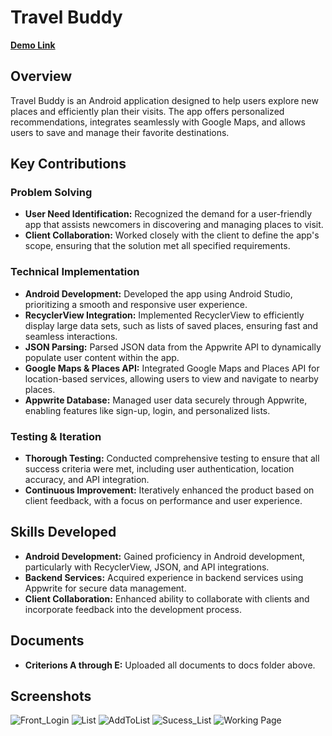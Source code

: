 # Travel Buddy

[**Demo Link**](https://drive.google.com/file/d/1ldB_73UGCHlmKnRBEEyY7yQgRVem_mmq/view)

## Overview
Travel Buddy is an Android application designed to help users explore new places and efficiently plan their visits. The app offers personalized recommendations, integrates seamlessly with Google Maps, and allows users to save and manage their favorite destinations.

## Key Contributions

### Problem Solving
- **User Need Identification:** Recognized the demand for a user-friendly app that assists newcomers in discovering and managing places to visit.
- **Client Collaboration:** Worked closely with the client to define the app's scope, ensuring that the solution met all specified requirements.

### Technical Implementation
- **Android Development:** Developed the app using Android Studio, prioritizing a smooth and responsive user experience.
- **RecyclerView Integration:** Implemented RecyclerView to efficiently display large data sets, such as lists of saved places, ensuring fast and seamless interactions.
- **JSON Parsing:** Parsed JSON data from the Appwrite API to dynamically populate user content within the app.
- **Google Maps & Places API:** Integrated Google Maps and Places API for location-based services, allowing users to view and navigate to nearby places.
- **Appwrite Database:** Managed user data securely through Appwrite, enabling features like sign-up, login, and personalized lists.

### Testing & Iteration
- **Thorough Testing:** Conducted comprehensive testing to ensure that all success criteria were met, including user authentication, location accuracy, and API integration.
- **Continuous Improvement:** Iteratively enhanced the product based on client feedback, with a focus on performance and user experience.

## Skills Developed
- **Android Development:** Gained proficiency in Android development, particularly with RecyclerView, JSON, and API integrations.
- **Backend Services:** Acquired experience in backend services using Appwrite for secure data management.
- **Client Collaboration:** Enhanced ability to collaborate with clients and incorporate feedback into the development process.

## Documents
- **Criterions A through E:** Uploaded all documents to docs folder above.

## Screenshots
![Front_Login](https://github.com/user-attachments/assets/314d830c-5f64-48d1-a22a-156beaaa3d74)
![List](https://github.com/user-attachments/assets/e91b0d54-b19f-400f-b757-0b65556643b5)
![AddToList](https://github.com/user-attachments/assets/32b0ceb7-7487-4ec3-9c90-eebe66b04688)
![Sucess_List](https://github.com/user-attachments/assets/c5131b9b-d00b-40c9-b889-b2a27783a76e)
![Working Page](https://github.com/user-attachments/assets/d36422e2-f998-45f4-a099-5d8b380d447c)












